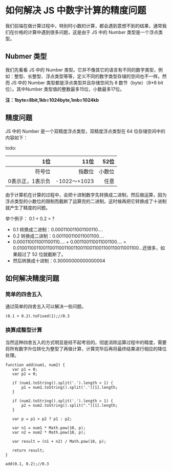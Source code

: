 # 如何解决 JS 中数字计算的精度问题
我们前端在做计算过程中，特别时小数的计算，都会遇到意想不到的结果，通常我们在价格的计算中遇到很多问题，这是由于 JS 中的 Number 类型是一个浮点类型。

## Nubmer 类型
我们先看看 JS 中的 Number 类型。它并不像其它的语言有不同的数字类型，例如：整型、长整型、浮点类型等等，定义不同的数字类型存储的空间也不一样。然而 JS 中的 Number 类型都是浮点类型并且存储空间为 8 数节（byte）（8*8 bit位）。其中Number 类型值的整数最多15位，小数最多17位。

**注：1byte=8bit,1kb=1024byte,1mb=1024kb**

## 精度问题
JS 中的 Number 是一个双精度浮点类型，双精度浮点类型在 64 位存储空间中的内容如下：

todo:

| 1位           | 11位        |52位    |
|--------------:| -----------:|------:|
| 符号位         | 指数位       | 小数位 |
| 0表示正，1表示负 | -1022～+1023| 任意   |

由于计算机在计算的过程中，会把十进制数字先转换成二进制，然后做运算，因为浮点类型的小数位的限制而截断了运算完的二进制，这时候再把它转换成了十进制就产生了精度的问题。

举个例子：
0.1 + 0.2 = ?

* 0.1 转换成二进制：0.000110011001100110....
* 0.2 转换成二进制：0.001100110011001100....
* 0.000110011001100110.... + 0.001100110011001100.... = 0.0100110011001100110011001100110011001100110011001100...还很多，如果超过了 52 位就截断了。
* 然后转换成十进制：0.30000000000000004

## 如何解决精度问题

### 简单的四舍五入
通过简单的四舍五入可以解决一些问题。

```
(0.1 + 0.2).toFixed(1);//0.3
```

### 换算成整型计算
当然这种四舍五入的方式明显是经不起考验的。彻底消除运算过程中的精度，需要将所有数字升位转化为整型了再做计算，计算完毕后再将最终结果进行相应的降位处理。

```
function add(num1, num2) {
   var p1 = 0;
   var p2 = 0;

   if (num1.toString().split('.').length > 1) {
       p1 = num1.toString().split('.')[1].length;
   }

   if (num2.toString().split('.').length > 1) {
       p2 = num2.toString().split(".")[1].length;
   }

   var p = p1 > p2 ? p1 : p2;

   var n1 = num1 * Math.pow(10, p);
   var n2 = num2 * Math.pow(10, p);

   var result = (n1 + n2) / Math.pow(10, p);

   return result;
}

add(0.1, 0.2);//0.3
```






